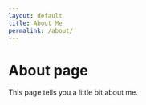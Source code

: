 ```yaml
---
layout: default
title: About Me
permalink: /about/
---
```


# About page

This page tells you a little bit about me.


